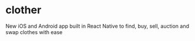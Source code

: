 # clother
New iOS and Android app built in React Native to find, buy, sell, auction and swap clothes with ease

